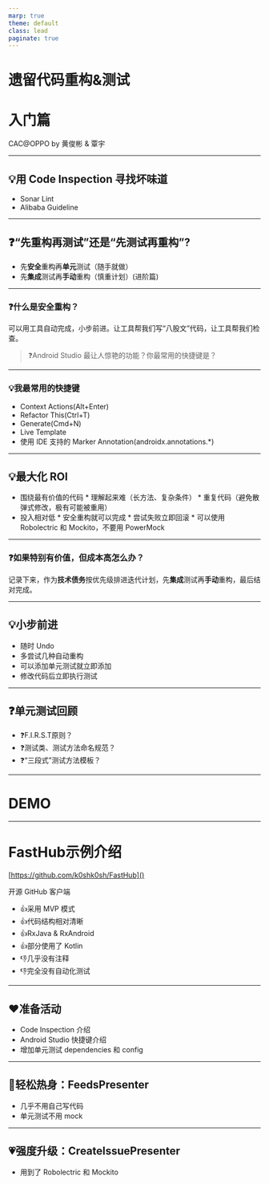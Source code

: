 ```yaml
---
marp: true
theme: default
class: lead
paginate: true
---
```

<!-- _class: invert -->

# <!--fit--> 遗留代码重构&测试
# 入门篇

CAC@OPPO by 黄俊彬 & 覃宇

<!-- 遗留代码重构&测试(入门篇)

1. 先重构还是先测试？
2. 如何进行安全重构？
3. 单元测试真的很难写吗？

理念介绍（约30分钟）
代码展示（约60分钟）
回顾讨论（约20分钟） -->

---

## :bulb:用 Code Inspection 寻找坏味道

* Sonar Lint
* Alibaba Guideline

---

## :question:“先重构再测试”还是“先测试再重构”?

* 先**安全**重构再**单元**测试（随手就做）
* 先**集成**测试再**手动**重构（慎重计划）(进阶篇)

---

### :question:什么是安全重构？

可以用工具自动完成，小步前进。让工具帮我们写“八股文”代码，让工具帮我们检查。

>  :question:Android Studio 最让人惊艳的功能？你最常用的快捷键是？

---

### :bulb:我最常用的快捷键

* Context Actions(Alt+Enter)
* Refactor This(Ctrl+T)
* Generate(Cmd+N)
* Live Template
* 使用 IDE 支持的 Marker Annotation(androidx.annotations.*)

---

## :bulb:最大化 ROI

* 围绕最有价值的代码
      * 理解起来难（长方法、复杂条件）
      * 重复代码（避免散弹式修改，极有可能被重用）
* 投入相对低
      * 安全重构就可以完成
      * 尝试失败立即回滚
      * 可以使用 Robolectric 和 Mockito，不要用 PowerMock

---

### :question:如果特别有价值，但成本高怎么办？

记录下来，作为**技术债务**按优先级排进迭代计划，先**集成**测试再**手动**重构，最后结对完成。

---

## :bulb:小步前进

* 随时 Undo
* 多尝试几种自动重构
* 可以添加单元测试就立即添加
* 修改代码后立即执行测试

---


## :question:单元测试回顾

* :question:F.I.R.S.T原则？
* :question:测试类、测试方法命名规范？
* :question:“三段式”测试方法模板？

---

<!-- _class: invert -->

# <!--fit-->  DEMO

---

# FastHub示例介绍

[https://github.com/k0shk0sh/FastHub]()

开源 GitHub 客户端

- :+1:采用 MVP 模式
- :+1:代码结构相对清晰
- :+1:RxJava & RxAndroid
- :+1:部分使用了 Kotlin
- :-1:几乎没有注释
- :-1:完全没有自动化测试

---

## :heart:准备活动

- Code Inspection 介绍
- Android Studio 快捷键介绍
- 增加单元测试 dependencies 和 config

---

## :heartbeat:轻松热身：FeedsPresenter

- 几乎不用自己写代码
- 单元测试不用 mock

<!-- 1. 代码上下文讲解
1. 第一步：提取方法，@NonNull
2. 第二步：简化 return，if/eles，Alt+Enter
3. 第三步：提取条件方法
4. 第四步：使用@VisibleForTesting，提高方法 access level
5. 第五步：编写单元测试，命名回顾，Live template
6. 第六步：用 Truth 提高断言可读性 -->
   

---

## :heartpulse:强度升级：CreateIssuePresenter

- 用到了 Robolectric 和 Mockito

<!-- 第一步：功能及代码上下文理解
互动话题1：大家觉得这段代码有那些坏味道？
第二步：抽取封装函数参数
第三步：提取条件方法
第四步：简化 return，if/eles
互动话题2：如何快速创建一个测试类？
第五步：编写单元测试，Android依赖mockito进行行为校验
互动话题3：android.text.TextUtils not mocked问题？
第六步：Android依赖rebolectric，SDK版本问题
第七部：完成所有条件测试case，显示方法覆盖率
第八部：总结对比重构前后代码，阅读性及代码可测试性 -->

